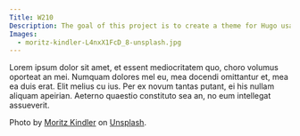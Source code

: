 ```yaml
---
Title: W210
Description: The goal of this project is to create a theme for Hugo usable for small, but text-heavy websites such as academic events or research groups.
Images:
  - moritz-kindler-L4nxX1FcD_8-unsplash.jpg
---
```


Lorem ipsum dolor sit amet, et essent mediocritatem quo, choro volumus oporteat an mei. Numquam dolores mel eu, mea docendi omittantur et, mea ea duis erat. Elit melius cu ius. Per ex novum tantas putant, ei his nullam aliquam apeirian. Aeterno quaestio constituto sea an, no eum intellegat assueverit.

Photo by <a href="https://unsplash.com/@moritz_photography?utm_source=unsplash&utm_medium=referral&utm_content=creditCopyText">Moritz Kindler</a> on <a href="https://unsplash.com/s/photos/dessau?utm_source=unsplash&utm_medium=referral&utm_content=creditCopyText">Unsplash</a>.
